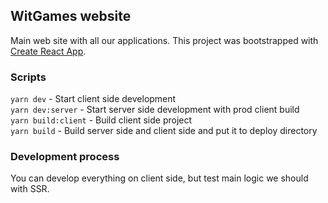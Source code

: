 ## WitGames website
Main web site with all our applications.
This project was bootstrapped with [Create React App](https://github.com/facebook/create-react-app).

### Scripts
`yarn dev` - Start client side development<br />
`yarn dev:server` - Start server side development with prod client build<br />
`yarn build:client` - Build client side project<br />
`yarn build` - Build server side and client side and put it to deploy directory<br />

### Development process
You can develop everything on client side, but test main logic we should  with SSR.


